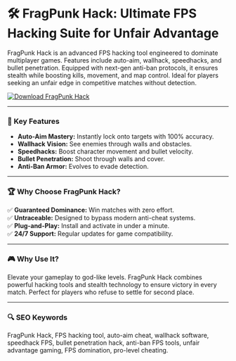 # 🛠 **FragPunk Hack: Ultimate FPS Hacking Suite for Unfair Advantage**  
FragPunk Hack is an advanced FPS hacking tool engineered to dominate multiplayer games. Features include auto-aim, wallhack, speedhacks, and bullet penetration. Equipped with next-gen anti-ban protocols, it ensures stealth while boosting kills, movement, and map control. Ideal for players seeking an unfair edge in competitive matches without detection.  

[![Download FragPunk Hack](https://img.shields.io/badge/Download-FragPunk_Hack-blueviolet)](https://example.com)  

---

### **🎯 Key Features**  
- **Auto-Aim Mastery:** Instantly lock onto targets with 100% accuracy.  
- **Wallhack Vision:** See enemies through walls and obstacles.  
- **Speedhacks:** Boost character movement and bullet velocity.  
- **Bullet Penetration:** Shoot through walls and cover.  
- **Anti-Ban Armor:** Evolves to evade detection.  

---

### **🏆 Why Choose FragPunk Hack?**  
✅ **Guaranteed Dominance:** Win matches with zero effort.  
✅ **Untraceable:** Designed to bypass modern anti-cheat systems.  
✅ **Plug-and-Play:** Install and activate in under a minute.  
✅ **24/7 Support:** Regular updates for game compatibility.  

---

### **🎮 Why Use It?**  
Elevate your gameplay to god-like levels. FragPunk Hack combines powerful hacking tools and stealth technology to ensure victory in every match. Perfect for players who refuse to settle for second place.  

---

### **🔍 SEO Keywords**  
FragPunk Hack, FPS hacking tool, auto-aim cheat, wallhack software, speedhack FPS, bullet penetration hack, anti-ban FPS tools, unfair advantage gaming, FPS domination, pro-level cheating.  
